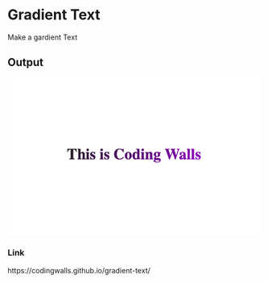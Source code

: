 # Gradient Text
Make a gardient Text

<h2>Output</h2>

<img src="https://github.com/codingwalls/gradient-text/blob/main/Output.png" />

<h3>Link</h3>
https://codingwalls.github.io/gradient-text/
